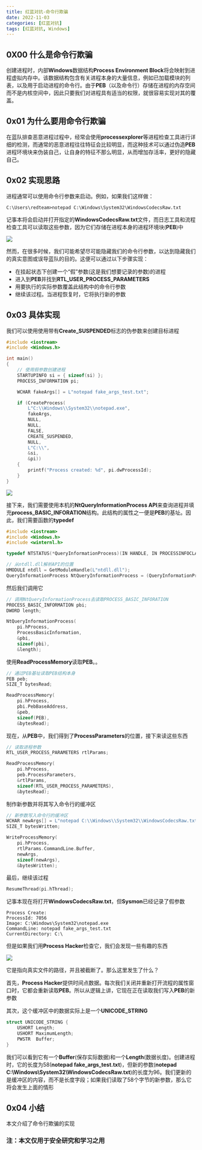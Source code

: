 ```yaml
---
title: 红蓝对抗-命令行欺骗
date: 2022-11-03
categories: [红蓝对抗]
tags: [红蓝对抗, Windows]
---
```


## 0X00 什么是命令行欺骗

创建进程时，内部**Windows**数据结构**Process Environment Block**将会映射到进程虚拟内存中。该数据结构包含有关进程本身的大量信息，例如已加载模块的列表，以及用于启动进程的命令行。由于**PEB**（以及命令行）存储在进程的内存空间而不是内核空间中，因此只要我们对进程具有适当的权限，就很容易实现对其的覆盖。

## 0x01 为什么要用命令行欺骗

在蓝队排查恶意进程过程中，经常会使用**processexplorer**等进程检查工具进行详细的检测，而通常的恶意进程往往特征会比较明显，而这种技术可以通过伪造**PEB**进程环境块来伪装自己，让自身的特征不那么明显，从而增加存活率，更好的隐藏自己。

## 0x02  实现思路

进程通常可以使用命令行参数来启动。例如，如果我们这样做：

```
C:\Users\redteam>notepad C:\Windows\System32\WindowsCodecsRaw.txt
```

记事本将会启动并打开指定的**WindowsCodecsRaw.txt**文件，而日志工具和流程检查工具可以读取这些参数，因为它们存储在进程本身的进程环境块(**PEB**)中

![](https://raw.githubusercontent.com/ring0rl/blog_pic/main/2022-11-03/note.png)

然而，在很多时候，我们可能希望尽可能隐藏我们的命令行参数，以达到隐藏我们的真实意图或误导蓝队的目的。这便可以通过以下步骤实现：

- 在挂起状态下创建一个“假”参数(这是我们想要记录的参数)的进程
- 进入到**PEB**并找到**RTL_USER_PROCESS_PARAMETERS**
- 用要执行的实际参数覆盖此结构中的命令行参数
- 继续该过程。当进程恢复时，它将执行新的参数 

## 0x03  具体实现

我们可以使用使用带有**Create_SUSPENDED**标志的伪参数来创建目标进程

```c
#include <iostream>
#include <Windows.h>

int main()
{
    // 使用假参数创建进程
    STARTUPINFO si = { sizeof(si) };
    PROCESS_INFORMATION pi;

    WCHAR fakeArgs[] = L"notepad fake_args_test.txt";

    if (CreateProcess(
        L"C:\\Windows\\System32\\notepad.exe",
        fakeArgs,
        NULL,
        NULL,
        FALSE,
        CREATE_SUSPENDED,
        NULL,
        L"C:\\",
        &si,
        &pi))
    {
        printf("Process created: %d", pi.dwProcessId);
    }
}
```

![](https://raw.githubusercontent.com/ring0rl/blog_pic/main/2022-11-03/fake.png)

接下来，我们需要使用本机的**NtQueryInformationProcess API**来查询进程并填充**process_BASIC_INFORATION**结构。此结构的属性之一便是**PEB**的基址。因此，我们需要函数的**typedef**

```c
#include <iostream>
#include <Windows.h>
#include <winternl.h>

typedef NTSTATUS(*QueryInformationProcess)(IN HANDLE, IN PROCESSINFOCLASS, OUT PVOID, IN ULONG, OUT PULONG);

// 从ntdll.dll解析API的位置
HMODULE ntdll = GetModuleHandle(L"ntdll.dll");
QueryInformationProcess NtQueryInformationProcess = (QueryInformationProcess)GetProcAddress(ntdll, "NtQueryInformationProcess");
```

然后我们调用它

```c
// 调用NtQueryInformationProcess去读取PROCESS_BASIC_INFORATION
PROCESS_BASIC_INFORMATION pbi;
DWORD length;

NtQueryInformationProcess(
    pi.hProcess,
    ProcessBasicInformation,
    &pbi,
    sizeof(pbi),
    &length);
```

使用**ReadProcessMemory**读取**PEB**。。

```c
// 通过PEB基址读取PEB结构本身
PEB peb;
SIZE_T bytesRead;

ReadProcessMemory(
    pi.hProcess,
    pbi.PebBaseAddress,
    &peb,
    sizeof(PEB),
    &bytesRead);
```

现在，从**PEB**中，我们得到了**ProcessParameters**的位置，接下来读这些东西

```c
// 读取进程参数
RTL_USER_PROCESS_PARAMETERS rtlParams;

ReadProcessMemory(
    pi.hProcess,
    peb.ProcessParameters,
    &rtlParams,
    sizeof(RTL_USER_PROCESS_PARAMETERS),
    &bytesRead);
```

制作新参数并将其写入命令行的缓冲区

```c
// 新参数写入命令行的缓冲区
WCHAR newArgs[] = L"notepad C:\\Windows\\System32\\WindowsCodecsRaw.txt";
SIZE_T bytesWritten;

WriteProcessMemory(
    pi.hProcess,
    rtlParams.CommandLine.Buffer,
    newArgs,
    sizeof(newArgs),
    &bytesWritten);
```

最后，继续该过程

```c
ResumeThread(pi.hThread);
```

记事本现在将打开**WindowsCodecsRaw.txt**，但**Sysmon**已经记录了假参数

```
Process Create:
ProcessId: 7056
Image: C:\Windows\System32\notepad.exe
CommandLine: notepad fake_args_test.txt
CurrentDirectory: C:\
```

但是如果我们用**Process Hacker**检查它，我们会发现一些有趣的东西

![](https://raw.githubusercontent.com/ring0rl/blog_pic/main/2022-11-03/cmd.png)

它是指向真实文件的路径，并且被截断了。那么这里发生了什么？


首先，**Process Hacker**提供时间点数据。每次我们关闭并重新打开流程的属性窗口时，它都会重新读取**PEB**。所以从逻辑上讲，它现在正在读取我们写入**PEB**的新参数

其次，这个缓冲区中的数据实际上是一个**UNICODE_STRING**

```c
struct UNICODE_STRING {
    USHORT Length;
    USHORT MaximumLength;
    PWSTR  Buffer;
}
```

我们可以看到它有一个**Buffer**(保存实际数据)和一个**Length**(数据长度)。创建进程时，它的长度为58(**notepad fake_args_test.txt**)，但新的参数(**notepad C:\Windows\System32\WindowsCodecsRaw.txt**)的长度为96。我们更新的是缓冲区的内容，而不是长度字段；如果我们读取了58个字节的新参数，那么它将会发生上面的情形

## 0x04 小结

本文介绍了命令行欺骗的实现

### 注：本文仅用于安全研究和学习之用